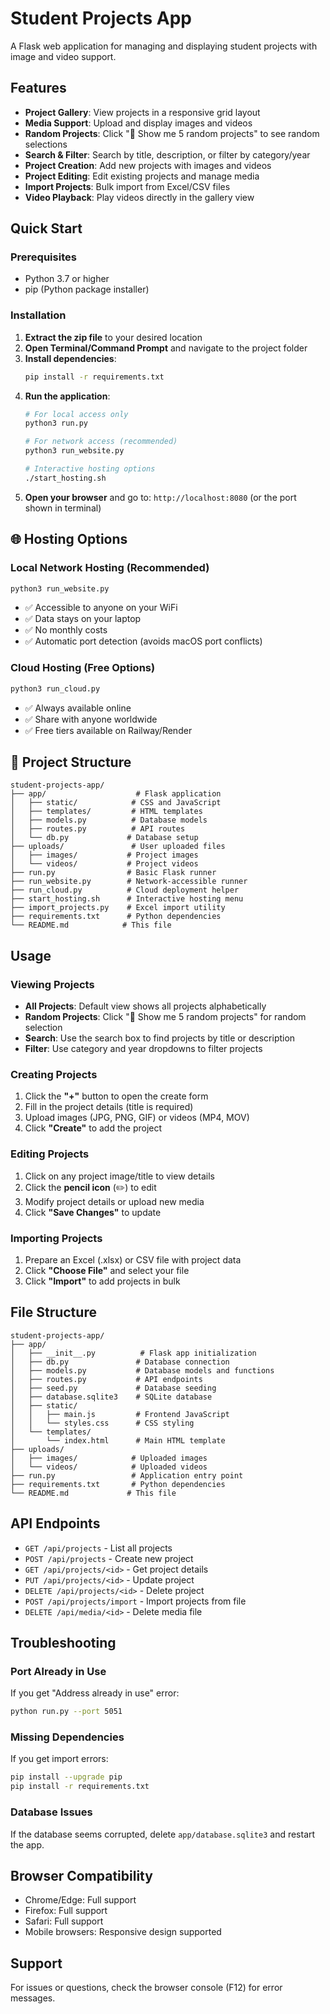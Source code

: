 # Student Projects App

A Flask web application for managing and displaying student projects with image and video support.

## Features

- **Project Gallery**: View projects in a responsive grid layout
- **Media Support**: Upload and display images and videos
- **Random Projects**: Click "🎲 Show me 5 random projects" to see random selections
- **Search & Filter**: Search by title, description, or filter by category/year
- **Project Creation**: Add new projects with images and videos
- **Project Editing**: Edit existing projects and manage media
- **Import Projects**: Bulk import from Excel/CSV files
- **Video Playback**: Play videos directly in the gallery view

## Quick Start

### Prerequisites
- Python 3.7 or higher
- pip (Python package installer)

### Installation

1. **Extract the zip file** to your desired location
2. **Open Terminal/Command Prompt** and navigate to the project folder
3. **Install dependencies**:
   ```bash
   pip install -r requirements.txt
   ```
4. **Run the application**:
   ```bash
   # For local access only
   python3 run.py
   
   # For network access (recommended)
   python3 run_website.py
   
   # Interactive hosting options
   ./start_hosting.sh
   ```
5. **Open your browser** and go to: `http://localhost:8080` (or the port shown in terminal)

## 🌐 Hosting Options

### Local Network Hosting (Recommended)
```bash
python3 run_website.py
```
- ✅ Accessible to anyone on your WiFi
- ✅ Data stays on your laptop
- ✅ No monthly costs
- ✅ Automatic port detection (avoids macOS port conflicts)

### Cloud Hosting (Free Options)
```bash
python3 run_cloud.py
```
- ✅ Always available online
- ✅ Share with anyone worldwide
- ✅ Free tiers available on Railway/Render

## 📁 Project Structure

```
student-projects-app/
├── app/                    # Flask application
│   ├── static/            # CSS and JavaScript
│   ├── templates/         # HTML templates
│   ├── models.py          # Database models
│   ├── routes.py          # API routes
│   └── db.py             # Database setup
├── uploads/               # User uploaded files
│   ├── images/           # Project images
│   └── videos/           # Project videos
├── run.py                # Basic Flask runner
├── run_website.py        # Network-accessible runner
├── run_cloud.py          # Cloud deployment helper
├── start_hosting.sh      # Interactive hosting menu
├── import_projects.py    # Excel import utility
├── requirements.txt      # Python dependencies
└── README.md            # This file
```

## Usage

### Viewing Projects
- **All Projects**: Default view shows all projects alphabetically
- **Random Projects**: Click "🎲 Show me 5 random projects" for random selection
- **Search**: Use the search box to find projects by title or description
- **Filter**: Use category and year dropdowns to filter projects

### Creating Projects
1. Click the **"+"** button to open the create form
2. Fill in the project details (title is required)
3. Upload images (JPG, PNG, GIF) or videos (MP4, MOV)
4. Click **"Create"** to add the project

### Editing Projects
1. Click on any project image/title to view details
2. Click the **pencil icon** (✏️) to edit
3. Modify project details or upload new media
4. Click **"Save Changes"** to update

### Importing Projects
1. Prepare an Excel (.xlsx) or CSV file with project data
2. Click **"Choose File"** and select your file
3. Click **"Import"** to add projects in bulk

## File Structure

```
student-projects-app/
├── app/
│   ├── __init__.py          # Flask app initialization
│   ├── db.py               # Database connection
│   ├── models.py           # Database models and functions
│   ├── routes.py           # API endpoints
│   ├── seed.py             # Database seeding
│   ├── database.sqlite3    # SQLite database
│   ├── static/
│   │   ├── main.js         # Frontend JavaScript
│   │   └── styles.css      # CSS styling
│   └── templates/
│       └── index.html      # Main HTML template
├── uploads/
│   ├── images/            # Uploaded images
│   └── videos/            # Uploaded videos
├── run.py                 # Application entry point
├── requirements.txt       # Python dependencies
└── README.md             # This file
```

## API Endpoints

- `GET /api/projects` - List all projects
- `POST /api/projects` - Create new project
- `GET /api/projects/<id>` - Get project details
- `PUT /api/projects/<id>` - Update project
- `DELETE /api/projects/<id>` - Delete project
- `POST /api/projects/import` - Import projects from file
- `DELETE /api/media/<id>` - Delete media file

## Troubleshooting

### Port Already in Use
If you get "Address already in use" error:
```bash
python run.py --port 5051
```

### Missing Dependencies
If you get import errors:
```bash
pip install --upgrade pip
pip install -r requirements.txt
```

### Database Issues
If the database seems corrupted, delete `app/database.sqlite3` and restart the app.

## Browser Compatibility

- Chrome/Edge: Full support
- Firefox: Full support  
- Safari: Full support
- Mobile browsers: Responsive design supported

## Support

For issues or questions, check the browser console (F12) for error messages.
